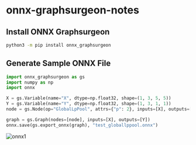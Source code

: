 # onnx-graphsurgeon-notes

## Install ONNX Graphsurgeon

```bash
python3 -m pip install onnx_graphsurgeon
```

## Generate Sample ONNX File

```python
import onnx_graphsurgeon as gs
import numpy as np
import onnx

X = gs.Variable(name="X", dtype=np.float32, shape=(1, 3, 5, 5))
Y = gs.Variable(name="Y", dtype=np.float32, shape=(1, 3, 1, 1))
node = gs.Node(op="GlobalLpPool", attrs={"p": 2}, inputs=[X], outputs=[Y])

graph = gs.Graph(nodes=[node], inputs=[X], outputs=[Y])
onnx.save(gs.export_onnx(graph), "test_globallppool.onnx")
```
![onnx1](https://user-images.githubusercontent.com/19248035/169281948-38654a30-11ce-47a3-be6d-4112f3cd1c09.png)

